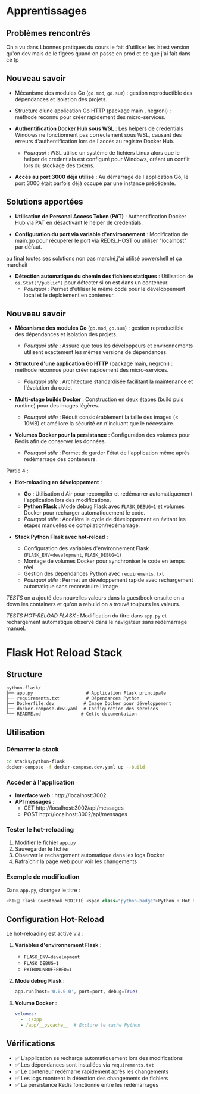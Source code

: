 # Apprentissages

## Problèmes rencontrés

On a vu dans Lbonnes pratiques du cours le fait d'utiliser les latest version qu'on dev mais de le figées quand on passe en prod et ce que j'ai fait dans ce tp
## Nouveau savoir

- Mécanisme des modules Go (`go.mod`, `go.sum`) : gestion reproductible des dépendances et isolation des projets.

- Structure d’une application Go HTTP (package main , negroni) : méthode reconnu pour créer rapidement des micro-services.


- **Authentification Docker Hub sous WSL** : Les helpers de credentials Windows ne fonctionnent pas correctement sous WSL, causant des erreurs d'authentification lors de l'accès au registre Docker Hub.
  - *Pourquoi* : WSL utilise un système de fichiers Linux alors que le helper de credentials est configuré pour Windows, créant un conflit lors du stockage des tokens.

- **Accès au port 3000 déjà utilisé** : Au démarrage de l'application Go, le port 3000 était parfois déjà occupé par une instance précédente.




## Solutions apportées

- **Utilisation de Personal Access Token (PAT)** : Authentification Docker Hub via PAT en désactivant le helper de credentials.


- **Configuration du port via variable d'environnement** : Modification de main.go pour récupérer le port via REDIS_HOST ou utiliser "localhost" par défaut.

au final toutes ses solutions non pas marché,j'ai utilisé powershell et ça marchait

- **Détection automatique du chemin des fichiers statiques** : Utilisation de `os.Stat("/public")` pour détecter si on est dans un conteneur.
  - *Pourquoi* : Permet d'utiliser le même code pour le développement local et le déploiement en conteneur.

## Nouveau savoir

- **Mécanisme des modules Go** (`go.mod`, `go.sum`) : gestion reproductible des dépendances et isolation des projets.
  - *Pourquoi utile* : Assure que tous les développeurs et environnements utilisent exactement les mêmes versions de dépendances.

- **Structure d'une application Go HTTP** (package main, negroni) : méthode reconnue pour créer rapidement des micro-services.
  - *Pourquoi utile* : Architecture standardisée facilitant la maintenance et l'évolution du code.

- **Multi-stage builds Docker** : Construction en deux étapes (build puis runtime) pour des images légères.
  - *Pourquoi utile* : Réduit considérablement la taille des images (< 10MB) et améliore la sécurité en n'incluant que le nécessaire.

- **Volumes Docker pour la persistance** : Configuration des volumes pour Redis afin de conserver les données.
  - *Pourquoi utile* : Permet de garder l'état de l'application même après redémarrage des conteneurs.

Partie 4 : 
- **Hot-reloading en développement** : 
  - **Go** : Utilisation d'Air pour recompiler et redémarrer automatiquement l'application lors des modifications.
  - **Python Flask** : Mode debug Flask avec `FLASK_DEBUG=1` et volumes Docker pour recharger automatiquement le code.
  - *Pourquoi utile* : Accélère le cycle de développement en évitant les étapes manuelles de compilation/redémarrage.

- **Stack Python Flask avec hot-reload** :
  - Configuration des variables d'environnement Flask (`FLASK_ENV=development`, `FLASK_DEBUG=1`)
  - Montage de volumes Docker pour synchroniser le code en temps réel
  - Gestion des dépendances Python avec `requirements.txt`
  - *Pourquoi utile* : Permet un développement rapide avec rechargement automatique sans reconstruire l'image

*TESTS* on a ajouté des nouvelles valeurs dans la guestbook ensuite on a down les containers et qu'on a rebuild on a trouvé toujours les valeurs.

*TESTS HOT-RELOAD FLASK* : Modification du titre dans `app.py` et rechargement automatique observé dans le navigateur sans redémarrage manuel.




# Flask Hot Reload Stack

## Structure

```
python-flask/
├── app.py                    # Application Flask principale
├── requirements.txt          # Dépendances Python
├── Dockerfile.dev           # Image Docker pour développement
├── docker-compose.dev.yaml  # Configuration des services
└── README.md               # Cette documentation
```

## Utilisation

### Démarrer la stack

```bash
cd stacks/python-flask
docker-compose -f docker-compose.dev.yaml up --build
```

### Accéder à l'application

- **Interface web** : http://localhost:3002
- **API messages** : 
  - GET http://localhost:3002/api/messages
  - POST http://localhost:3002/api/messages

### Tester le hot-reloading

1. Modifier le fichier `app.py`
2. Sauvegarder le fichier
3. Observer le rechargement automatique dans les logs Docker
4. Rafraîchir la page web pour voir les changements

### Exemple de modification

Dans `app.py`, changez le titre :
```python
<h1>🐍 Flask Guestbook MODIFIÉ <span class="python-badge">Python + Hot Reload</span></h1>
```

## Configuration Hot-Reload

Le hot-reloading est activé via :

1. **Variables d'environnement Flask** :
   - `FLASK_ENV=development`
   - `FLASK_DEBUG=1`
   - `PYTHONUNBUFFERED=1`

2. **Mode debug Flask** :
   ```python
   app.run(host='0.0.0.0', port=port, debug=True)
   ```

3. **Volume Docker** :
   ```yaml
   volumes:
     - .:/app
     - /app/__pycache__  # Exclure le cache Python
   ```

## Vérifications

- ✅ L'application se recharge automatiquement lors des modifications
- ✅ Les dépendances sont installées via `requirements.txt`
- ✅ Le conteneur redémarre rapidement après les changements
- ✅ Les logs montrent la détection des changements de fichiers
- ✅ La persistance Redis fonctionne entre les redémarrages
